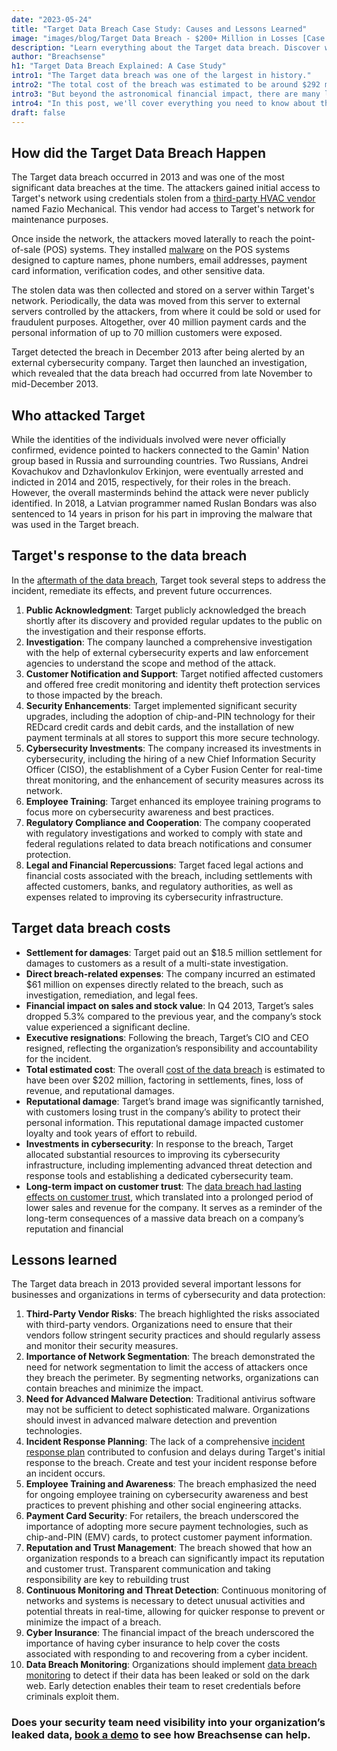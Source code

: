 ```yaml
---
date: "2023-05-24"
title: "Target Data Breach Case Study: Causes and Lessons Learned"
image: "images/blog/Target Data Breach - $200+ Million in Losses [Case Study].png"
description: "Learn everything about the Target data breach. Discover what happened, who was affected, lessons learned and more." 
author: "Breachsense"
h1: "Target Data Breach Explained: A Case Study"
intro1: "The Target data breach was one of the largest in history."
intro2: "The total cost of the breach was estimated to be around $292 million."
intro3: "But beyond the astronomical financial impact, there are many lessons we can learn from this breach that are still relevant today."
intro4: "In this post, we'll cover everything you need to know about the Target breach including the important lessons learned."
draft: false
---
```

## How did the Target Data Breach Happen

The Target data breach occurred in 2013 and was one of the most significant data breaches at the time. The attackers gained initial access to Target's network using credentials stolen from a [third-party HVAC vendor](https://www.breachsense.com/blog/third-party-data-breach/) named Fazio Mechanical. This vendor had access to Target's network for maintenance purposes.

Once inside the network, the attackers moved laterally to reach the point-of-sale (POS) systems. They installed [malware](https://www.breachsense.com/blog/malware-incident-response/) on the POS systems designed to capture names, phone numbers, email addresses, payment card information, verification codes, and other sensitive data.

The stolen data was then collected and stored on a server within Target's network. Periodically, the data was moved from this server to external servers controlled by the attackers, from where it could be sold or used for fraudulent purposes. Altogether, over 40 million payment cards and the personal information of up to 70 million customers were exposed.

Target detected the breach in December 2013 after being alerted by an external cybersecurity company. Target then launched an investigation, which revealed that the data breach had occurred from late November to mid-December 2013.

## Who attacked Target

While the identities of the individuals involved were never officially confirmed, evidence pointed to hackers connected to the Gamin' Nation group based in Russia and surrounding countries. Two Russians, Andrei Kovachukov and Dzhavlonkulov Erkinjon, were eventually arrested and indicted in 2014 and 2015, respectively, for their roles in the breach. However, the overall masterminds behind the attack were never publicly identified. In 2018, a Latvian programmer named Ruslan Bondars was also sentenced to 14 years in prison for his part in improving the malware that was used in the Target breach.

## Target's response to the data breach

In the [aftermath of the data breach](https://www.breachsense.com/blog/after-a-breach/), Target took several steps to address the incident, remediate its effects, and prevent future occurrences.

1. **Public Acknowledgment**: Target publicly acknowledged the breach shortly after its discovery and provided regular updates to the public on the investigation and their response efforts.
2. **Investigation**: The company launched a comprehensive investigation with the help of external cybersecurity experts and law enforcement agencies to understand the scope and method of the attack.
3. **Customer Notification and Support**: Target notified affected customers and offered free credit monitoring and identity theft protection services to those impacted by the breach.
4. **Security Enhancements**: Target implemented significant security upgrades, including the adoption of chip-and-PIN technology for their REDcard credit cards and debit cards, and the installation of new payment terminals at all stores to support this more secure technology.
5. **Cybersecurity Investments**: The company increased its investments in cybersecurity, including the hiring of a new Chief Information Security Officer (CISO), the establishment of a Cyber Fusion Center for real-time threat monitoring, and the enhancement of security measures across its network.
6. **Employee Training**: Target enhanced its employee training programs to focus more on cybersecurity awareness and best practices.
7. **Regulatory Compliance and Cooperation**: The company cooperated with regulatory investigations and worked to comply with state and federal regulations related to data breach notifications and consumer protection.
8. **Legal and Financial Repercussions**: Target faced legal actions and financial costs associated with the breach, including settlements with affected customers, banks, and regulatory authorities, as well as expenses related to improving its cybersecurity infrastructure.

## Target data breach costs

- **Settlement for damages**: Target paid out an $18.5 million settlement for damages to customers as a result of a multi-state investigation.
- **Direct breach-related expenses**: The company incurred an estimated $61 million on expenses directly related to the breach, such as investigation, remediation, and legal fees.
- **Financial impact on sales and stock value**: In Q4 2013, Target’s sales dropped 5.3% compared to the previous year, and the company’s stock value experienced a significant decline.
- **Executive resignations**: Following the breach, Target’s CIO and CEO resigned, reflecting the organization’s responsibility and accountability for the incident.
- **Total estimated cost**: The overall [cost of the data breach](https://www.breachsense.com/blog/cost-of-a-data-breach/) is estimated to have been over $202 million, factoring in settlements, fines, loss of revenue, and reputational damages.
- **Reputational damage**: Target’s brand image was significantly tarnished, with customers losing trust in the company’s ability to protect their personal information. This reputational damage impacted customer loyalty and took years of effort to rebuild.
- **Investments in cybersecurity**: In response to the breach, Target allocated substantial resources to improving its cybersecurity infrastructure, including implementing advanced threat detection and response tools and establishing a dedicated cybersecurity team.
- **Long-term impact on customer trust**: The [data breach had lasting effects on customer trust](https://www.breachsense.com/blog/data-breach-trust/), which translated into a prolonged period of lower sales and revenue for the company. It serves as a reminder of the long-term consequences of a massive data breach on a company’s reputation and financial

## Lessons learned

The Target data breach in 2013 provided several important lessons for businesses and organizations in terms of cybersecurity and data protection:

1. **Third-Party Vendor Risks**: The breach highlighted the risks associated with third-party vendors. Organizations need to ensure that their vendors follow stringent security practices and should regularly assess and monitor their security measures.
2. **Importance of Network Segmentation**: The breach demonstrated the need for network segmentation to limit the access of attackers once they breach the perimeter. By segmenting networks, organizations can contain breaches and minimize the impact.
3. **Need for Advanced Malware Detection**: Traditional antivirus software may not be sufficient to detect sophisticated malware. Organizations should invest in advanced malware detection and prevention technologies.
4. **Incident Response Planning**: The lack of a comprehensive [incident response plan](https://www.breachsense.com/blog/data-breach-response/) contributed to confusion and delays during Target's initial response to the breach. Create and test your incident response before an incident occurs.
5.  **Employee Training and Awareness**: The breach emphasized the need for ongoing employee training on cybersecurity awareness and best practices to prevent phishing and other social engineering attacks.
6. **Payment Card Security**: For retailers, the breach underscored the importance of adopting more secure payment technologies, such as chip-and-PIN (EMV) cards, to protect customer payment information.
7. **Reputation and Trust Management**: The breach showed that how an organization responds to a breach can significantly impact its reputation and customer trust. Transparent communication and taking responsibility are key to rebuilding trust
8. **Continuous Monitoring and Threat Detection**: Continuous monitoring of networks and systems is necessary to detect unusual activities and potential threats in real-time, allowing for quicker response to prevent or minimize the impact of a breach.
9. **Cyber Insurance**: The financial impact of the breach underscored the importance of having cyber insurance to help cover the costs associated with responding to and recovering from a cyber incident.
10. **Data Breach Monitoring**: Organizations should implement [data breach monitoring](https://www.breachsense.com/data-breach-monitoring/) to detect if their data has been leaked or sold on the dark web. Early detection enables their team to reset credentials before criminals exploit them.

### Does your security team need visibility into your organization’s leaked data, [book a demo](https://www.breachsense.com/book-demo/) to see how Breachsense can help.
